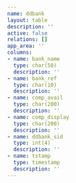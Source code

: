 ```yaml
---
name: ddbank
layout: table
description: ''
active: false
relations: []
app_area: ''
columns:
- name: bank_name
  type: char(50)
  description: ''
- name: bank_ref
  type: char(10)
  description: ''
- name: comp_avail
  type: char(200)
  description: ''
- name: comp_display
  type: char(200)
  description: ''
- name: ddbank_sid
  type: int(4)
  description: ''
- name: tstamp
  type: timestamp
  description: ''
---
```


